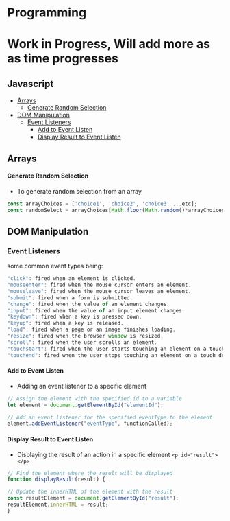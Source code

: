 # Programming

# Work in Progress, Will add more as as time progresses

## **Javascript**

* [Arrays](#Arrays)
  * [Generate Random Selection](#Generate-Random-Selection)
* [DOM Manipulation](#DOM-Manipulation)
  * [Event Listeners](#Event-Listeners)
    * [Add to Event Listen](#Add-to-Event-Listen)
    * [Display Result to Event Listen](#Display-Result-to-Event-Listen)

## Arrays

#### Generate Random Selection
* To generate random selection from an array <br>
```javascript
const arrayChoices = ['choice1', 'choice2', 'choice3' ...etc];
const randomSelect = arrayChoices[Math.floor(Math.random()*arrayChoices.length)];
```

## DOM Manipulation

### Event Listeners
some common event types being: 
```javascript
"click": fired when an element is clicked.
"mouseenter": fired when the mouse cursor enters an element.
"mouseleave": fired when the mouse cursor leaves an element.
"submit": fired when a form is submitted.
"change": fired when the value of an element changes.
"input": fired when the value of an input element changes.
"keydown": fired when a key is pressed down.
"keyup": fired when a key is released.
"load": fired when a page or an image finishes loading.
"resize": fired when the browser window is resized.
"scroll": fired when the user scrolls an element.
"touchstart": fired when the user starts touching an element on a touch device.
"touchend": fired when the user stops touching an element on a touch device.
``` 
#### Add to Event Listen
* Adding an event listener to a specific element
```javascript
// Assign the element with the specified id to a variable
let element = document.getElementById("elementId");

// Add an event listener for the specified eventType to the element
element.addEventListener("eventType", functionCalled);
```

#### Display Result to Event Listen
* Displaying the result of an action in a specific element `<p id="result"> </p>`
```javascript
// Find the element where the result will be displayed
function displayResult(result) {

// Update the innerHTML of the element with the result
const resultElement = document.getElementById("result");
resultElement.innerHTML = result;
}
```
